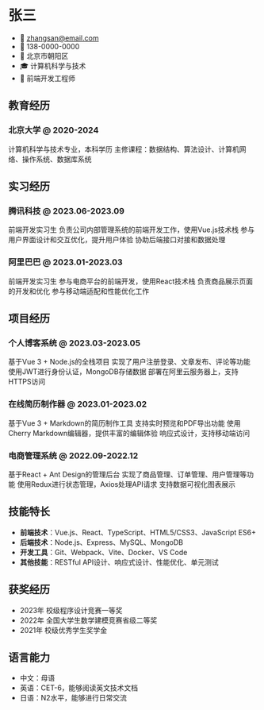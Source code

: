 # 张三

- 📧 zhangsan@email.com
- 📱 138-0000-0000
- 📍 北京市朝阳区
- 🎓 计算机科学与技术
- 💼 前端开发工程师

## 教育经历

### 北京大学 @ 2020-2024
计算机科学与技术专业，本科学历
主修课程：数据结构、算法设计、计算机网络、操作系统、数据库系统

## 实习经历

### 腾讯科技 @ 2023.06-2023.09
前端开发实习生
负责公司内部管理系统的前端开发工作，使用Vue.js技术栈
参与用户界面设计和交互优化，提升用户体验
协助后端接口对接和数据处理

### 阿里巴巴 @ 2023.01-2023.03
前端开发实习生
参与电商平台的前端开发，使用React技术栈
负责商品展示页面的开发和优化
参与移动端适配和性能优化工作

## 项目经历

### 个人博客系统 @ 2023.03-2023.05
基于Vue 3 + Node.js的全栈项目
实现了用户注册登录、文章发布、评论等功能
使用JWT进行身份认证，MongoDB存储数据
部署在阿里云服务器上，支持HTTPS访问

### 在线简历制作器 @ 2023.01-2023.02
基于Vue 3 + Markdown的简历制作工具
支持实时预览和PDF导出功能
使用Cherry Markdown编辑器，提供丰富的编辑体验
响应式设计，支持移动端访问

### 电商管理系统 @ 2022.09-2022.12
基于React + Ant Design的管理后台
实现了商品管理、订单管理、用户管理等功能
使用Redux进行状态管理，Axios处理API请求
支持数据可视化图表展示

## 技能特长

- **前端技术**：Vue.js、React、TypeScript、HTML5/CSS3、JavaScript ES6+
- **后端技术**：Node.js、Express、MySQL、MongoDB
- **开发工具**：Git、Webpack、Vite、Docker、VS Code
- **其他技能**：RESTful API设计、响应式设计、性能优化、单元测试

## 获奖经历

- 2023年 校级程序设计竞赛一等奖
- 2022年 全国大学生数学建模竞赛省级二等奖
- 2021年 校级优秀学生奖学金

## 语言能力

- 中文：母语
- 英语：CET-6，能够阅读英文技术文档
- 日语：N2水平，能够进行日常交流 